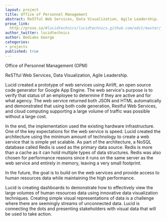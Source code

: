 ```yaml
---
layout: project
title: Office of Personnel Management
abstract: ReSTful Web Services, Data Visualization, Agile Leadership.
prose_link:
  http://prose.io/#lucidtechnics/lucidtechnics.github.com/edit/master/_posts/features/0100-01-02-opm.md
author_twitter: lucidtechnics
author: Bediako George
categories:
- projects
published: true
---
```


Office of Personnel Management (OPM)

ReSTful Web Services, Data Visualization, Agile Leadership.


Lucid created a prototype of web services using Airlift, an open source code generator for Google App Engine. The web service's purpose is to verify that status of an employee to determine if they are active and for what agency. The web service returned both JSON and HTML automatically and demonstrated that using both code generation, Restful Web Services, and cloud computing supporting a large volume of traffic was possible without a large cost.

In the end, the implementation used the existing hardware infrastructure. One of the key expectations for the web service is speed.  Lucid created the architecture using the minimum amount of technology to create a web service that is simple yet scalable.  As part of the architecture, a NoSQL database called Redis is used as the primary data source.  Redis is more than a cache as it can hold multiple types of data structures.  Redis was also chosen for performance reasons since it runs on the same server as the web service and entirely in memory, leaving a very small footprint.

In the future, the goal is to build on the web services and provide access to human resources data while maintaining the high performance.


Lucid is creating dashboards to demonstrate how to effectively view the large volumes of human resources data using innovative data visualization techniques.  Creating simple visual representations of data is a challenge where there are seemingly streams of unconnected data. Lucid is connecting the dots and presenting stakeholders with visual data that will be used to take action.

